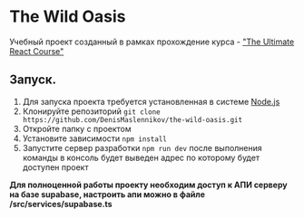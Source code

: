 # The Wild Oasis
Учебный проект созданный в рамках прохождение курса - ["The Ultimate React Course"](https://www.udemy.com/course/the-ultimate-react-course/)

## Запуск.
1) Для запуска проекта требуется установленная в системе [Node.js](https://nodejs.org/en)
2) Клонируйте репозиторий `git clone https://github.com/DenisMaslennikov/the-wild-oasis.git`
3) Откройте папку с проектом
4) Установите зависимости `npm install`
5) Запустите сервер разработки `npm run dev` после выполнения команды в консоль будет выведен адрес по которому будет доступен проект

**Для полноценной работы проекту необходим доступ к АПИ серверу на базе supabase, настроить апи можно в файле /src/services/supabase.ts**